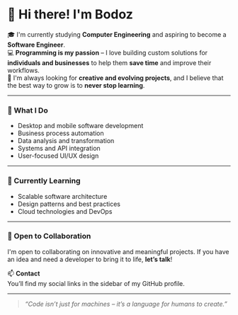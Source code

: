 # 👋 Hi there! I'm Bodoz

🎓 I'm currently studying **Computer Engineering** and aspiring to become a **Software Engineer**.  
💻 **Programming is my passion** – I love building custom solutions for **individuals and businesses** to help them **save time** and improve their workflows.  
🚀 I'm always looking for **creative and evolving projects**, and I believe that the best way to grow is to **never stop learning**.

---

### 🔧 What I Do

- Desktop and mobile software development  
- Business process automation  
- Data analysis and transformation  
- Systems and API integration  
- User-focused UI/UX design

---

### 🧠 Currently Learning

- Scalable software architecture  
- Design patterns and best practices  
- Cloud technologies and DevOps

---

### 🤝 Open to Collaboration

I'm open to collaborating on innovative and meaningful projects. If you have an idea and need a developer to bring it to life, **let’s talk**!

📫 **Contact**  
You’ll find my social links in the sidebar of my GitHub profile.

---

> *“Code isn’t just for machines – it’s a language for humans to create.”*
